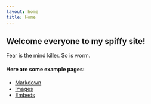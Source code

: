 ```yaml
---
layout: home
title: Home
---
```


## Welcome everyone to my spiffy site!

Fear is the mind killer. So is worm.

#### Here are some example pages:

- [Markdown](02-markdown-examples)
- [Images](03-images-examples)
- [Embeds](04-embeds-examples)

